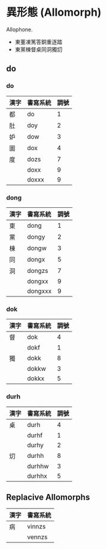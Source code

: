 # 異形態 (Allomorph)

Allophone.

* 東董凍篤答銅重逐踏
* 東黨棟督桌同洞獨灱

## do

### do

| 漢字 | 書寫系統 | 調號 |
| :--- | :--- | :--- |
| 都 | do | 1 |
| 肚 | doy | 2 |
| 妒 | dow | 3 |
| 圖 | dox | 4 |
| 度 | dozs | 7 |
|| doxx | 9 |
|| doxxx | 9 |

### dong

| 漢字 | 書寫系統 | 調號 |
| :--- | :--- | :--- |
| 東 | dong | 1 |
| 黨 | dongy | 2 |
| 棟 | dongw | 3 |
| 同 | dongx | 5 |
| 洞 | dongzs | 7 |
|| dongxx | 9 |
|| dongxxx | 9 |

### dok

| 漢字 | 書寫系統 | 調號 |
| :--- | :--- | :--- |
| 督 | dok | 4 |
|| dokf | 1 |
| 獨 | dokk | 8 |
|| dokkw | 3 |
|| dokkx | 5 |

### durh

| 漢字 | 書寫系統 | 調號 |
| :--- | :--- | :--- |
| 桌 | durh | 4 |
|| durhf | 1 |
|| durhy | 2 |
| 灱 | durhh | 8 |
|| durhhw | 3 |
|| durhhx | 5 |

## Replacive Allomorphs

| 漢字 | 書寫系統 |
| :--- | :--- |
| 病 | vinnzs |
|| vennzs |
